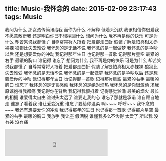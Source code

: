 title: Music-我怀念的
date: 2015-02-09 23:17:43
tags: Music
---

我问为什么 那女孩传简讯给我
而你为什么
不解释 低着头沉默
我该相信你很爱我
不愿意敷衍我
还是明白你已不想挽回什么
想问为什么
我不再是你的快乐
可是为什么
却苦笑说我都懂了
自尊常常将人拖着
把爱都走曲折
假装了解是怕真相太赤裸裸
狼狈比失去难受
我怀念的是无话不说
我怀念的是一起做梦
我怀念的是争吵以后
还是想要爱你的冲动
我记得那年生日
也记得那一首歌
记得那片星空
最紧的右手
最暖的胸口
谁记得
谁忘了
想问为什么
我不再是你的快乐
可是为什么
却苦笑说我都懂了
自尊常常将人拖着
把爱都走曲折
假装了解是怕真相太赤裸裸
狼狈比失去难受
我怀念的是无话不说
我怀念的是一起做梦
我怀念的是争吵以后
还是想要爱你的冲动
我记得那年生日
也记得那一首歌
记得那片星空
最紧的右手
最暖的胸口
谁忘了
我怀念的是无言感动
我怀念的是绝对炽热
我怀念的是你很激动
求我原谅抱得我都痛
我记得你在背后
我记得我颤抖着
记得感觉汹涌
最美的烟火
最长的相拥
谁爱得太自由
谁过头太远了
谁要走我的心
谁忘了那就是承诺
谁自顾自地走
谁忘了看着我
谁让爱变沉重
谁忘了要给你温柔
啊~~~~
呼呼~~~
我怀念的~~~
我还有想要爱你的冲动
我记得那年的生日
也记得那一首歌
记得那片星空
最紧的右手
最暖的胸口
我放手
我让座
假洒脱
谁懂我多么不舍得
太爱了
所以我
没有哭
没有痛

<iframe frameborder="no" border="0" marginwidth="0" marginheight="0" width=330 height=86 src="http://music.163.com/outchain/player?type=2&id=287063&auto=1&height=66"></iframe>
